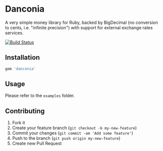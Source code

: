 # Danconia

A very simple money library for Ruby, backed by BigDecimal (no conversion to cents, i.e. "infinite precision") with support for external exchange rates services.

[![Build Status](https://travis-ci.org/eeng/danconia.svg?branch=master)](https://travis-ci.org/eeng/danconia)

## Installation

```ruby
gem 'danconia'
```

## Usage

Please refer to the `examples` folder.

## Contributing

1. Fork it
2. Create your feature branch (`git checkout -b my-new-feature`)
3. Commit your changes (`git commit -am 'Add some feature'`)
4. Push to the branch (`git push origin my-new-feature`)
5. Create new Pull Request
